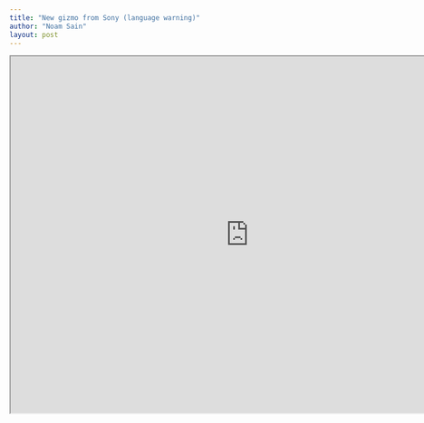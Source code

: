 ```yaml
---
title: "New gizmo from Sony (language warning)"
author: "Noam Sain"
layout: post
---
```


<iframe src="https://www.youtube.com/embed/8AyVh1_vWYQ?feature=oembed" title="Sony Releases Stupid Piece Of Shit That Doesn't Fucking Work" height="630" width="840"></iframe>
